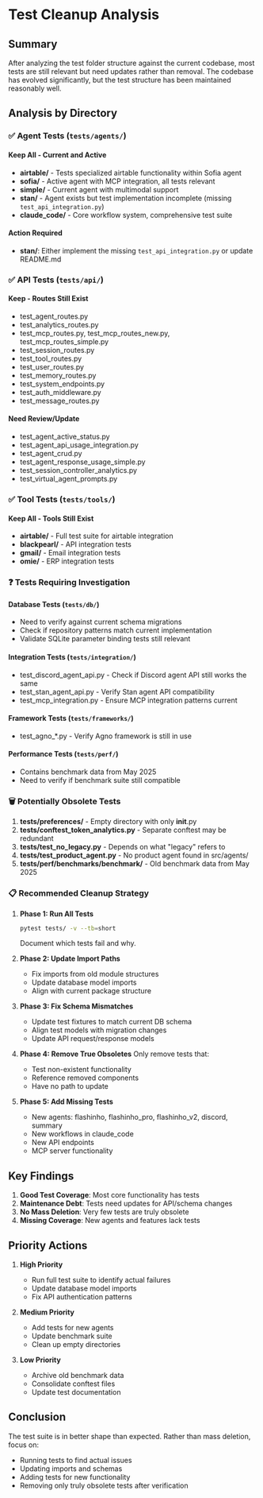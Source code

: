 # Test Cleanup Analysis

## Summary
After analyzing the test folder structure against the current codebase, most tests are still relevant but need updates rather than removal. The codebase has evolved significantly, but the test structure has been maintained reasonably well.

## Analysis by Directory

### ✅ Agent Tests (`tests/agents/`)

#### Keep All - Current and Active
- **airtable/** - Tests specialized airtable functionality within Sofia agent
- **sofia/** - Active agent with MCP integration, all tests relevant
- **simple/** - Current agent with multimodal support
- **stan/** - Agent exists but test implementation incomplete (missing `test_api_integration.py`)
- **claude_code/** - Core workflow system, comprehensive test suite

#### Action Required
- **stan/**: Either implement the missing `test_api_integration.py` or update README.md

### ✅ API Tests (`tests/api/`)

#### Keep - Routes Still Exist
- test_agent_routes.py
- test_analytics_routes.py
- test_mcp_routes.py, test_mcp_routes_new.py, test_mcp_routes_simple.py
- test_session_routes.py
- test_tool_routes.py
- test_user_routes.py
- test_memory_routes.py
- test_system_endpoints.py
- test_auth_middleware.py
- test_message_routes.py

#### Need Review/Update
- test_agent_active_status.py
- test_agent_api_usage_integration.py
- test_agent_crud.py
- test_agent_response_usage_simple.py
- test_session_controller_analytics.py
- test_virtual_agent_prompts.py

### ✅ Tool Tests (`tests/tools/`)

#### Keep All - Tools Still Exist
- **airtable/** - Full test suite for airtable integration
- **blackpearl/** - API integration tests
- **gmail/** - Email integration tests
- **omie/** - ERP integration tests

### ❓ Tests Requiring Investigation

#### Database Tests (`tests/db/`)
- Need to verify against current schema migrations
- Check if repository patterns match current implementation
- Validate SQLite parameter binding tests still relevant

#### Integration Tests (`tests/integration/`)
- test_discord_agent_api.py - Check if Discord agent API still works the same
- test_stan_agent_api.py - Verify Stan agent API compatibility
- test_mcp_integration.py - Ensure MCP integration patterns current

#### Framework Tests (`tests/frameworks/`)
- test_agno_*.py - Verify Agno framework is still in use

#### Performance Tests (`tests/perf/`)
- Contains benchmark data from May 2025
- Need to verify if benchmark suite still compatible

### 🗑️ Potentially Obsolete Tests

1. **tests/preferences/** - Empty directory with only __init__.py
2. **tests/conftest_token_analytics.py** - Separate conftest may be redundant
3. **tests/test_no_legacy.py** - Depends on what "legacy" refers to
4. **tests/test_product_agent.py** - No product agent found in src/agents/
5. **tests/perf/benchmarks/benchmark/** - Old benchmark data from May 2025

### 📋 Recommended Cleanup Strategy

1. **Phase 1: Run All Tests**
   ```bash
   pytest tests/ -v --tb=short
   ```
   Document which tests fail and why.

2. **Phase 2: Update Import Paths**
   - Fix imports from old module structures
   - Update database model imports
   - Align with current package structure

3. **Phase 3: Fix Schema Mismatches**
   - Update test fixtures to match current DB schema
   - Align test models with migration changes
   - Update API request/response models

4. **Phase 4: Remove True Obsoletes**
   Only remove tests that:
   - Test non-existent functionality
   - Reference removed components
   - Have no path to update

5. **Phase 5: Add Missing Tests**
   - New agents: flashinho, flashinho_pro, flashinho_v2, discord, summary
   - New workflows in claude_code
   - New API endpoints
   - MCP server functionality

## Key Findings

1. **Good Test Coverage**: Most core functionality has tests
2. **Maintenance Debt**: Tests need updates for API/schema changes
3. **No Mass Deletion**: Very few tests are truly obsolete
4. **Missing Coverage**: New agents and features lack tests

## Priority Actions

1. **High Priority**
   - Run full test suite to identify actual failures
   - Update database model imports
   - Fix API authentication patterns

2. **Medium Priority**
   - Add tests for new agents
   - Update benchmark suite
   - Clean up empty directories

3. **Low Priority**
   - Archive old benchmark data
   - Consolidate conftest files
   - Update test documentation

## Conclusion

The test suite is in better shape than expected. Rather than mass deletion, focus on:
- Running tests to find actual issues
- Updating imports and schemas
- Adding tests for new functionality
- Removing only truly obsolete tests after verification